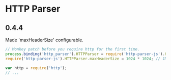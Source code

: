 # HTTP Parser
















































<extoc></extoc>

## 0.4.4

Made 'maxHeaderSize' configurable.

```js
// Monkey patch before you require http for the first time.
process.binding('http_parser').HTTPParser = require('http-parser-js').HTTPParser;
require('http-parser-js').HTTPParser.maxHeaderSize = 1024 * 1024; // 1MB instead of 80kb

var http = require('http');
// ...
```